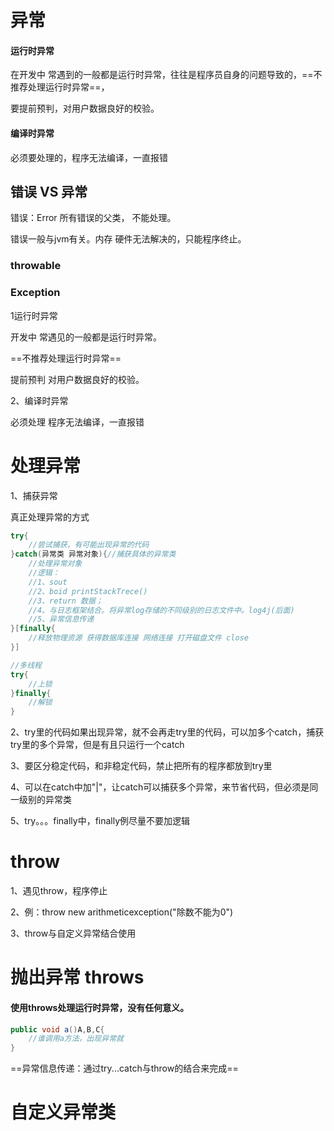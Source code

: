 # 异常

#### 运行时异常

在开发中 常遇到的一般都是运行时异常，往往是程序员自身的问题导致的，==不推荐处理运行时异常==，

要提前预判，对用户数据良好的校验。

#### 编译时异常

必须要处理的，程序无法编译，一直报错

## 错误 VS 异常

错误：Error 所有错误的父类， 不能处理。

错误一般与jvm有关。内存 硬件无法解决的，只能程序终止。

### throwable

### Exception

1运行时异常

开发中 常遇见的一般都是运行时异常。

==不推荐处理运行时异常==

提前预判 对用户数据良好的校验。

2、编译时异常

必须处理 程序无法编译，一直报错

# 处理异常

1、捕获异常

真正处理异常的方式

```java
try{
    //尝试捕获，有可能出现异常的代码
}catch(异常类 异常对象){//捕获具体的异常类
    //处理异常对象
    //逻辑：
    //1、sout
    //2、boid printStackTrece()
    //3、return 数据；
    //4、与日志框架结合。将异常log存储的不同级别的日志文件中。log4j(后面)
    //5、异常信息传递
}[finally{
    //释放物理资源 获得数据库连接 网络连接 打开磁盘文件 close
}]
```

```java
//多线程
try{
    //上锁
}finally{
    //解锁
}
```

2、try里的代码如果出现异常，就不会再走try里的代码，可以加多个catch，捕获try里的多个异常，但是有且只运行一个catch

3、要区分稳定代码，和非稳定代码，禁止把所有的程序都放到try里

4、可以在catch中加"|"，让catch可以捕获多个异常，来节省代码，但必须是同一级别的异常类

5、try。。。finally中，finally例尽量不要加逻辑

# throw

1、遇见throw，程序停止

2、例：throw new arithmeticexception("除数不能为0")

3、throw与自定义异常结合使用

# 抛出异常 throws

#### 使用throws处理运行时异常，没有任何意义。

```java
public void a()A,B,C{
    //谁调用a方法，出现异常就
}
```

==异常信息传递：通过try...catch与throw的结合来完成==



# 自定义异常类

